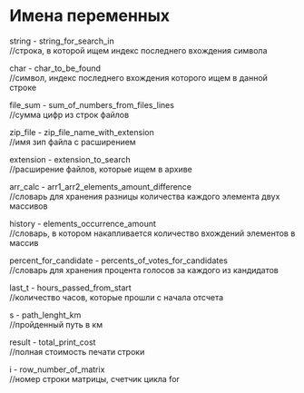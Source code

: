 # Имена переменных
string - string_for_search_in  
//строка, в которой ищем индекс последнего вхождения символа

char - char_to_be_found  
//символ, индекс последнего вхождения которого ищем в данной строке

file_sum - sum_of_numbers_from_files_lines  
//сумма цифр из строк файлов

zip_file - zip_file_name_with_extension  
//имя зип файла с расширением

extension - extension_to_search  
//расширение файлов, которые ищем в архиве

arr_calc - arr1_arr2_elements_amount_difference  
//словарь для хранения разницы количества каждого элемента двух массивов

history - elements_occurrence_amount  
//словарь, в котором накапливается количество вхождений элементов в массив

percent_for_candidate - percents_of_votes_for_candidates  
//словарь для хранения процента голосов за каждого из кандидатов

last_t - hours_passed_from_start  
//количество часов, которые прошли с начала отсчета

s - path_lenght_km  
//пройденный путь в км

result - total_print_cost  
//полная стоимость печати строки

i - row_number_of_matrix  
//номер строки матрицы, счетчик цикла for
